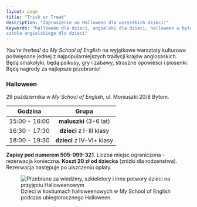 ```yaml
---
layout: page
title: "Trick or Treat"
description: "Zaproszenie na Halloween dla wszystkich dzieci!"
keywords: "halloween dla dzieci, angielski dla dzieci, halloween w bytomiu,
szkoła angielskiego dla dzieci"
---
```


*You're Invited!* do *My School of English* na wyjątkowe warsztaty kulturowe 
poświęcone jednej z najpopularniejszych tradycji krajów anglosaskich. Będą
smakołyki, będą psikusy, gry i zabawy, straszne opowieści i piosenki. Będą nagrody
za najlepsze przebranie!

### Halloween

29 października w *My School of English*, ul. Moniuszki 20/8 Bytom.

| Godzina | Grupa |
|:-:|:-:|
| 15:00 - 16:00 | **maluszki** (3-6 lat) |
| 16:30 - 17:30 | **dzieci** z I-III klasy  |
| 18:00 - 19:30 | **dzieci** z IV-VI+ klasy |

**Zapisy pod numerem 505-099-321**. Liczba miejsc ograniczona - rezerwacja 
konieczna. **Koszt 20 zł od dziecka** (zniżki dla rodzeństwa). Rezerwacja
następuje po uiszczeniu opłaty.

<figure>
    <img src="{{ img_hosting }}/images/large/trick-or-treat/children-in-costumes.jpg" 
        alt="Przebrane za wiedźmy, szkieletory i inne potwory dzieci na przyjęciu
        Halloweenowym">
    <figcaption>
        Dzieci w kostiumach halloweenowych w My School of English podczas 
        ubiegłorocznego Halloween.
    </figcaption>
</figure>